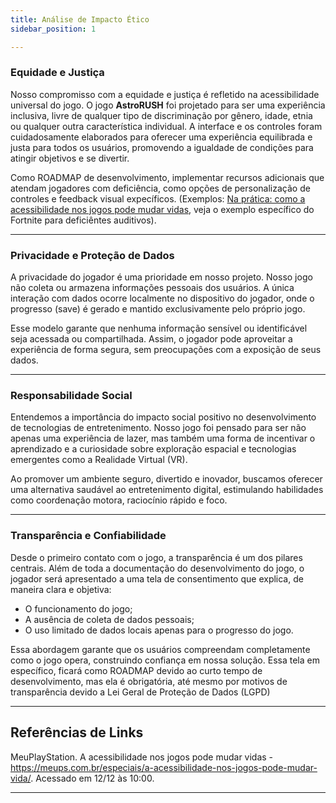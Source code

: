 ```yaml
---
title: Análise de Impacto Ético
sidebar_position: 1

---
```


### Equidade e Justiça  
Nosso compromisso com a equidade e justiça é refletido na acessibilidade universal do jogo. O jogo **AstroRUSH** foi projetado para ser uma experiência inclusiva, livre de qualquer tipo de discriminação por gênero, idade, etnia ou qualquer outra característica individual. A interface e os controles foram cuidadosamente elaborados para oferecer uma experiência equilibrada e justa para todos os usuários, promovendo a igualdade de condições para atingir objetivos e se divertir.  

Como ROADMAP de desenvolvimento, implementar recursos adicionais que atendam jogadores com deficiência, como opções de personalização de controles e feedback visual expecíficos. (Exemplos: [Na prática: como a acessibilidade nos jogos pode mudar vidas](https://meups.com.br/especiais/a-acessibilidade-nos-jogos-pode-mudar-vida/), veja o exemplo específico do Fortnite para deficiêntes auditivos).

---

### Privacidade e Proteção de Dados  
A privacidade do jogador é uma prioridade em nosso projeto. Nosso jogo não coleta ou armazena informações pessoais dos usuários. A única interação com dados ocorre localmente no dispositivo do jogador, onde o progresso (save) é gerado e mantido exclusivamente pelo próprio jogo.  

Esse modelo garante que nenhuma informação sensível ou identificável seja acessada ou compartilhada. Assim, o jogador pode aproveitar a experiência de forma segura, sem preocupações com a exposição de seus dados.  

---

### Responsabilidade Social  
Entendemos a importância do impacto social positivo no desenvolvimento de tecnologias de entretenimento. Nosso jogo foi pensado para ser não apenas uma experiência de lazer, mas também uma forma de incentivar o aprendizado e a curiosidade sobre exploração espacial e tecnologias emergentes como a Realidade Virtual (VR).  

Ao promover um ambiente seguro, divertido e inovador, buscamos oferecer uma alternativa saudável ao entretenimento digital, estimulando habilidades como coordenação motora, raciocínio rápido e foco.

---

### Transparência e Confiabilidade  
Desde o primeiro contato com o jogo, a transparência é um dos pilares centrais. Além de toda a documentação do desenvolvimento do jogo, o jogador será apresentado a uma tela de consentimento que explica, de maneira clara e objetiva:

- O funcionamento do jogo;  
- A ausência de coleta de dados pessoais;  
- O uso limitado de dados locais apenas para o progresso do jogo.  

Essa abordagem garante que os usuários compreendam completamente como o jogo opera, construindo confiança em nossa solução. Essa tela em específico, ficará como ROADMAP devido ao curto tempo de desenvolvimento, mas ela é obrigatória, até mesmo por motivos de transparência devido a Lei Geral de Proteção de Dados (LGPD) 

---

## Referências de Links  

MeuPlayStation. A acessibilidade nos jogos pode mudar vidas - https://meups.com.br/especiais/a-acessibilidade-nos-jogos-pode-mudar-vida/. Acessado em 12/12 às 10:00.  

--- 